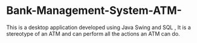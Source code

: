 # Bank-Management-System-ATM-
This is a desktop application developed using Java Swing and SQL , It is a stereotype of an ATM and can perform all the actions an ATM can do.

